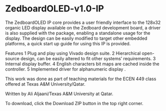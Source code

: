 ZedboardOLED-v1.0-IP
====================
The ZedboardOLED IP core provides a user friendly interface to the 128x32 organic LED display available on the Zedboard development board, a driver is also supplied with the package, enabling a standalone usage for the display. The design can be easily modified to target other embedded platforms, a quick start up guide for using this IP is provided.

Features
1 Plug and play using Vivado design suite.
2 Hierarchical open-source design, can be easily altered to fit other systems’ requirements.
3 Internal display buffer.
4 English characters bit maps are cached inside the controller.
5 Implemented driver for alphanumeric display .

This work was done as part of teaching materials for the ECEN 449 class offered at Texas A&M University/Qatar.

Written by Ali Aljaani/Texas A&M University at Qatar.

To download, click the Download ZIP button in the top right corner.
